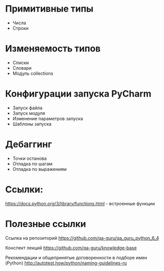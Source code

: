# Примитивные типы
  - Числа
  - Строки

# Изменяемость типов
  - Списки
  - Словари 
  - Модуль collections

# Конфигурации запуска PyCharm
  - Запуск файла
  - Запуск модуля
  - Изменение параметров запуска
  - Шаблоны запуска

# Дебаггинг
  - Точки останова
  - Отладка по шагам
  - Отладка по выражениям

# Ссылки:
https://docs.python.org/3/library/functions.html - встроенные функции

# Полезные ссылки

Ссылка на репозиторий
https://github.com/qa-guru/qa_guru_python_6_4

Конспект лекций
https://github.com/qa-guru/knowledge-base

Рекомендации и общепринятые договоренности в подборе имен (Python)
http://autotest.how/python/naming-guidelines-ru